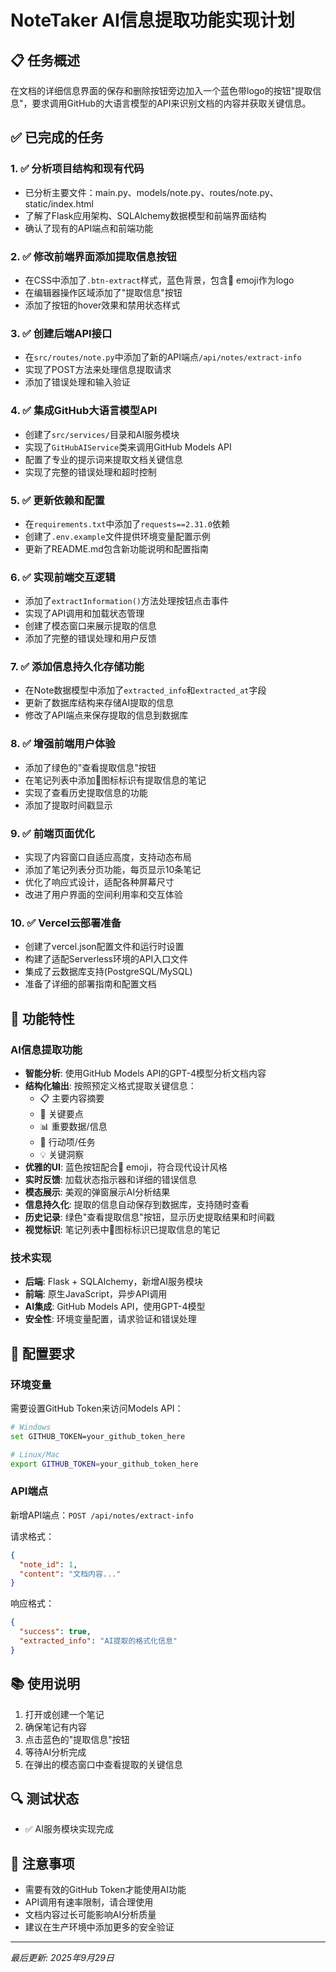 # NoteTaker AI信息提取功能实现计划

## 📋 任务概述
在文档的详细信息界面的保存和删除按钮旁边加入一个蓝色带logo的按钮"提取信息"，要求调用GitHub的大语言模型的API来识别文档的内容并获取关键信息。

## ✅ 已完成的任务

### 1. ✅ 分析项目结构和现有代码
- 已分析主要文件：main.py、models/note.py、routes/note.py、static/index.html
- 了解了Flask应用架构、SQLAlchemy数据模型和前端界面结构
- 确认了现有的API端点和前端功能

### 2. ✅ 修改前端界面添加提取信息按钮
- 在CSS中添加了`.btn-extract`样式，蓝色背景，包含🧠 emoji作为logo
- 在编辑器操作区域添加了"提取信息"按钮
- 添加了按钮的hover效果和禁用状态样式

### 3. ✅ 创建后端API接口
- 在`src/routes/note.py`中添加了新的API端点`/api/notes/extract-info`
- 实现了POST方法来处理信息提取请求
- 添加了错误处理和输入验证

### 4. ✅ 集成GitHub大语言模型API
- 创建了`src/services/`目录和AI服务模块
- 实现了`GitHubAIService`类来调用GitHub Models API
- 配置了专业的提示词来提取文档关键信息
- 实现了完整的错误处理和超时控制

### 5. ✅ 更新依赖和配置
- 在`requirements.txt`中添加了`requests==2.31.0`依赖
- 创建了`.env.example`文件提供环境变量配置示例
- 更新了README.md包含新功能说明和配置指南

### 6. ✅ 实现前端交互逻辑
- 添加了`extractInformation()`方法处理按钮点击事件
- 实现了API调用和加载状态管理
- 创建了模态窗口来展示提取的信息
- 添加了完整的错误处理和用户反馈

### 7. ✅ 添加信息持久化存储功能
- 在Note数据模型中添加了`extracted_info`和`extracted_at`字段
- 更新了数据库结构来存储AI提取的信息
- 修改了API端点来保存提取的信息到数据库

### 8. ✅ 增强前端用户体验
- 添加了绿色的"查看提取信息"按钮
- 在笔记列表中添加🧠图标标识有提取信息的笔记
- 实现了查看历史提取信息的功能
- 添加了提取时间戳显示

### 9. ✅ 前端页面优化
- 实现了内容窗口自适应高度，支持动态布局
- 添加了笔记列表分页功能，每页显示10条笔记
- 优化了响应式设计，适配各种屏幕尺寸
- 改进了用户界面的空间利用率和交互体验

### 10. ✅ Vercel云部署准备
- 创建了vercel.json配置文件和运行时设置
- 构建了适配Serverless环境的API入口文件
- 集成了云数据库支持(PostgreSQL/MySQL)
- 准备了详细的部署指南和配置文档

## 🎯 功能特性

### AI信息提取功能
- **智能分析**: 使用GitHub Models API的GPT-4模型分析文档内容
- **结构化输出**: 按照预定义格式提取关键信息：
  - 📋 主要内容摘要
  - 🔑 关键要点
  - 📊 重要数据/信息
  - 🎯 行动项/任务
  - 💡 关键洞察
- **优雅的UI**: 蓝色按钮配合🧠 emoji，符合现代设计风格
- **实时反馈**: 加载状态指示器和详细的错误信息
- **模态展示**: 美观的弹窗展示AI分析结果
- **信息持久化**: 提取的信息自动保存到数据库，支持随时查看
- **历史记录**: 绿色"查看提取信息"按钮，显示历史提取结果和时间戳
- **视觉标识**: 笔记列表中🧠图标标识已提取信息的笔记

### 技术实现
- **后端**: Flask + SQLAlchemy，新增AI服务模块
- **前端**: 原生JavaScript，异步API调用
- **AI集成**: GitHub Models API，使用GPT-4模型
- **安全性**: 环境变量配置，请求验证和错误处理

## 🔧 配置要求

### 环境变量
需要设置GitHub Token来访问Models API：
```bash
# Windows
set GITHUB_TOKEN=your_github_token_here

# Linux/Mac  
export GITHUB_TOKEN=your_github_token_here
```

### API端点
新增API端点：`POST /api/notes/extract-info`

请求格式：
```json
{
  "note_id": 1,
  "content": "文档内容..."
}
```

响应格式：
```json
{
  "success": true,
  "extracted_info": "AI提取的格式化信息"
}
```



## 📚 使用说明
1. 打开或创建一个笔记
2. 确保笔记有内容
3. 点击蓝色的"提取信息"按钮
4. 等待AI分析完成
5. 在弹出的模态窗口中查看提取的关键信息

## 🔍 测试状态
- ✅ AI服务模块实现完成

## 📝 注意事项
- 需要有效的GitHub Token才能使用AI功能
- API调用有速率限制，请合理使用
- 文档内容过长可能影响AI分析质量
- 建议在生产环境中添加更多的安全验证

---
*最后更新: 2025年9月29日*